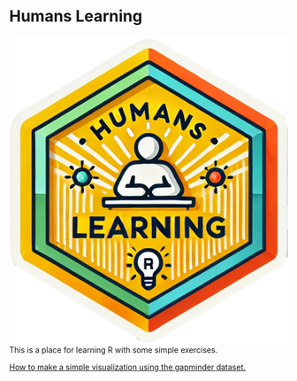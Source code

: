 # Humans Learning
![](https://github.com/EnCompass-Worldwide/Humans-Learning/blob/main/prep/humanslearning.png)
This is a place for learning R with some simple exercises. 

[How to make a simple visualization using the gapminder dataset.](https://encompass-worldwide.github.io/Humans-Learning/lesson1_gapminder.html)
